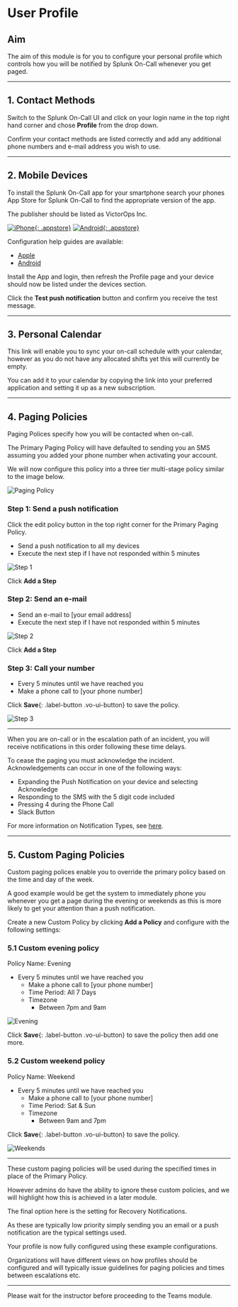 # User Profile

## Aim

The aim of this module is for you to configure your personal profile which controls how you will be notified by Splunk On-Call whenever you get paged.

---

## 1. Contact Methods

Switch to the Splunk On-Call UI and click on your login name in the top right hand corner and chose **Profile** from the drop down.

Confirm your contact methods are listed correctly and add any additional phone numbers and e-mail address you wish to use.

---

## 2. Mobile Devices

To install the Splunk On-Call app for your smartphone search your phones App Store for Splunk On-Call to find the appropriate version of the app.

The publisher should be listed as VictorOps Inc.

[![iPhone](..//images/oncall/app-store.svg){: .appstore}](https://apps.apple.com/us/app/victorops/id696974262) [![Android](..//images/oncall/play-store.svg){: .appstore}](https://play.google.com/store/apps/details?id=com.victorops.androidclient&hl=en)

Configuration help guides are available:

* [Apple](https://help.victorops.com/knowledge-base/ios-application/)
* [Android](https://help.victorops.com/knowledge-base/android-devices-victorops/)

Install the App and login, then refresh the Profile page and your device should now be listed under the devices section.

Click the **Test push notification** button and confirm you receive the test message.

---

## 3. Personal Calendar

This link will enable you to sync your on-call schedule with your calendar, however as you do not have any allocated shifts yet this will currently be empty.

You can add it to your calendar by copying the link into your preferred application and setting it up as a new subscription.

---

## 4. Paging Policies

Paging Polices specify how you will be contacted when on-call.

The Primary Paging Policy will have defaulted to sending you an SMS assuming you added your phone number when activating your account.

We will now configure this policy into a three tier multi-stage policy similar to the image below.

![Paging Policy](..//images/oncall/primary-paging-policy.png)

### Step 1: Send a push notification

Click the edit policy button in the top right corner for the Primary Paging Policy.

* Send a push notification to all my devices
* Execute the next step if I have not responded within 5 minutes

![Step 1](..//images/oncall/pri-page-step1.png)

Click **Add a Step**

### Step 2: Send an e-mail

* Send an e-mail to [your email address]
* Execute the next step if I have not responded within 5 minutes

![Step 2](..//images/oncall/pri-page-step2.png)

Click **Add a Step**

### Step 3: Call your number

* Every 5 minutes until we have reached you
* Make a phone call to [your phone number]

Click **Save**{: .label-button .vo-ui-button} to save the policy.

![Step 3](..//images/oncall/pri-page-step3.png)

---

When you are on-call or in the escalation path of an incident, you will receive notifications in this order following these time delays.

To cease the paging you must acknowledge the incident. Acknowledgements can occur in one of the following ways:

* Expanding the Push Notification on your device and selecting Acknowledge
* Responding to the SMS with the 5 digit code included
* Pressing 4 during the Phone Call
* Slack Button

For more information on Notification Types, see [here](https://help.victorops.com/knowledge-base/notification-types/).

---

## 5. Custom Paging Policies

Custom paging polices enable you to override the primary policy based on the time and day of the week.

A good example would be get the system to immediately phone you whenever you get a page during the evening or weekends as this is more likely to get your attention than a push notification.

Create a new Custom Policy by clicking **Add a Policy** and configure with the following settings:

### 5.1 Custom evening policy

Policy Name: Evening

* Every 5 minutes until we have reached you
  * Make a phone call to [your phone number]
  * Time Period: All 7 Days
  * Timezone
    * Between 7pm and 9am

![Evening](..//images/oncall/evening.png)

Click **Save**{: .label-button .vo-ui-button} to save the policy then add one more.

### 5.2 Custom weekend policy

Policy Name: Weekend

* Every 5 minutes until we have reached you
  * Make a phone call to [your phone number]
  * Time Period: Sat & Sun
  * Timezone
    * Between 9am and 7pm

Click **Save**{: .label-button .vo-ui-button} to save the policy.

![Weekends](..//images/oncall/weekends.png)

---

These custom paging policies will be used during the specified times in place of the Primary Policy.

However admins do have the ability to ignore these custom policies, and we will highlight how this is achieved in a later module.

The final option here is the setting for Recovery Notifications.

As these are typically low priority simply sending you an email or a push notification are the typical settings used.

Your profile is now fully configured using these example configurations.

Organizations will have different views on how profiles should be configured and will typically issue guidelines for paging policies and times between escalations etc.

---

Please wait for the instructor before proceeding to the Teams module.
